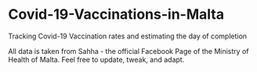 # Covid-19-Vaccinations-in-Malta
Tracking Covid-19 Vaccination rates and estimating the day of completion

All data is taken from Sahha - the official Facebook Page of the Ministry of Health of Malta. Feel free to update, tweak, and adapt.
